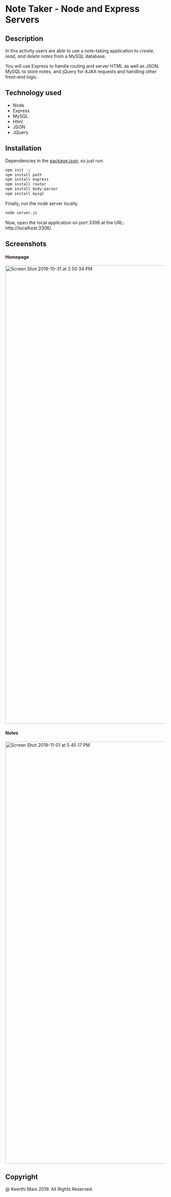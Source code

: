 # Note Taker - Node and Express Servers

## Description
In this activity users are able to use a note-taking application to <em>create, read, and delete notes </em>from a MySQL database.

You will use Express to handle routing and server HTML as well as JSON. MySQL to store notes, and jQuery for AJAX requests and handling other front-end logic.

## Technology used
- Node
- Express
- MySQL
- Html
- JSON
- JQuery

## Installation
  Dependencies in the [package.json](https://docs.npmjs.com/files/package.json), so just run:

```sh
npm init -y
npm install path
npm install express
npm install router
npm install body-parser
npm install mysql
```
Finally, run the node server locally.
```sh
node server.js
```
Now, open the local application on port 3306 at the URL: http://localhost:3306/.

## Screenshots

#### Homepage
<img width="1438" alt="Screen Shot 2019-10-31 at 3 50 34 PM" src="https://user-images.githubusercontent.com/52920074/67981097-42a2c180-fbf6-11e9-99c5-1c6fa5549517.png">

#### Notes
<img width="1324" alt="Screen Shot 2019-11-01 at 5 45 17 PM" src="https://user-images.githubusercontent.com/52920074/68058437-769de580-fccf-11e9-8714-934175a3fb22.png">



## Copyright
@ Keerthi Mani 2019. All Rights Reserved.

